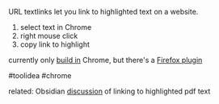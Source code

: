 URL textlinks let you link to highlighted text on a website.

1. select text in Chrome
2. right mouse click
3. copy link to highlight

currently only [build in](https://support.google.com/chrome/answer/10256233?hl=en&co=GENIE.Platform%3DDesktop) Chrome, but there's a [Firefox plugin]

#toolidea #chrome

related: Obsidian [discussion](https://forum.obsidian.md/t/create-a-note-that-linked-to-a-specific-paragraph-in-a-pdf/4233/41) of linking to highlighted pdf text

[Firefox plugin]: https://addons.mozilla.org/en-GB/firefox/addon/link-to-text-fragment
